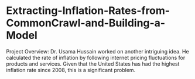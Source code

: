 # Extracting-Inflation-Rates-from-CommonCrawl-and-Building-a-Model
Project Overview: Dr. Usama Hussain worked on another intriguing idea. He calculated the rate of inflation by following internet pricing fluctuations for products and services. Given that the United States has had the highest inflation rate since 2008, this is a significant problem.
